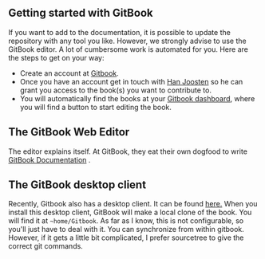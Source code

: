 ## Getting started with GitBook
If you want to add to the documentation, it is possible to update the repository with any tool you like. However, we strongly advise to use the GitBook editor. A lot of cumbersome work is automated for you. Here are the steps to get on your way:
* Create an account at [Gitbook](www.gitbook.com). 
* Once you have an account get in touch with [Han Joosten](mailto://han.joosten.han@gmail.com) so he can grant you access to the book(s) you want to contribute to. 
* You will automatically find the books at your [Gitbook dashboard](https://www.gitbook.com/@ampersandtarski/dashboard), where you will find a button to start editing the book.

## The GitBook Web Editor
The editor explains itself. At GitBook, they eat their own dogfood to write [GitBook Documentation](http://help.gitbook.com/) .

## The GitBook desktop client
Recently, Gitbook also has a desktop client. It can be found [here.](https://www.gitbook.com/editor/)
When you install this desktop client, GitBook will make a local clone of the book. You will find it at ```~home/Gitbook```. As far as I know, this is not configurable, so you'll just have to deal with it. 
You can synchronize from within gitbook. However, if it gets a little bit complicated, I prefer sourcetree to give the correct git commands. 


